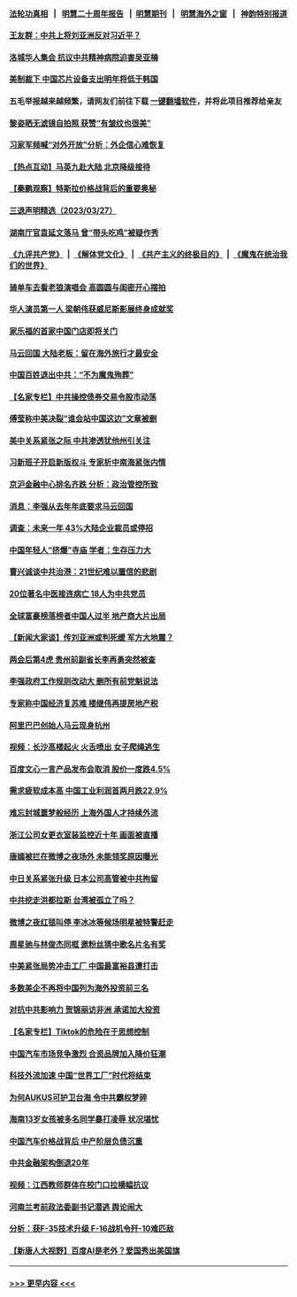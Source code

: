 #### [法轮功真相](https://github.com/gfw-breaker/truth/blob/master/README.md?t=0) &nbsp;&nbsp;|&nbsp;&nbsp; [明慧二十周年报告](https://github.com/gfw-breaker/mh-reports/blob/master/README.md?t=0) &nbsp;&nbsp;|&nbsp;&nbsp;[明慧期刊](https://github.com/gfw-breaker/mh-qikan) &nbsp;&nbsp;|&nbsp;&nbsp; [明慧海外之窗](https://github.com/gfw-breaker/mh-news/blob/master/README.md?t=0) &nbsp;&nbsp;|&nbsp;&nbsp; [神韵特别报道](https://github.com/gfw-breaker/mh-news/blob/master/shenyun.md?t=0)
#### [王友群：中共上将刘亚洲反对习近平？](../pages/nsc413/n13959965.md?t=03281243) 
#### [洛城华人集会 抗议中共精神病院迫害吴亚楠](../pages/nsc413/n13959971.md?t=03281243) 
#### [美制裁下 中国芯片设备支出明年将低于韩国](../pages/nsc413/n13959924.md?t=03281243) 
#### 五毛举报越来越频繁，请网友们前往下载 [一键翻墙软件](https://github.com/gfw-breaker/ssr-accounts)，并将此项目推荐给亲友
#### [黎姿晒无滤镜自拍照 获赞“有皱纹也很美”](../pages/nsc413/n13959894.md?t=03281243) 
#### [习家军频喊“对外开放”分析：外企信心难恢复](../pages/nsc413/n13959777.md?t=03281243) 
#### [【热点互动】马英九赴大陆 北京降级接待](../pages/nsc413/n13959869.md?t=03281243) 
#### [【秦鹏观察】特斯拉价格战背后的重要奥秘](../pages/nsc413/n13959896.md?t=03281243) 
#### [三退声明精选（2023/03/27）](../pages/nsc413/n13959910.md?t=03281243) 
#### [湖南厅官袁延文落马 曾“带头吃鸡”被疑作秀](../pages/nsc413/n13959881.md?t=03281243) 
#### [《九评共产党》](https://github.com/begood0513/9ping.md/blob/master/README.md) &nbsp;|&nbsp; [《解体党文化》](../../../../jtdwh.md/blob/master/README.md)  &nbsp;|&nbsp; [《共产主义的终极目的》](../../../../gczydzjmd.md/blob/master/README.md) &nbsp;|&nbsp; [《魔鬼在统治我们的世界》](../../../../mgztzwmdsj.md/blob/master/README.md) 
#### [骑单车去看老狼演唱会 高圆圆与闺密开心摆拍](../pages/nsc413/n13959871.md?t=03281243) 
#### [华人演员第一人 梁朝伟获威尼斯影展终身成就奖](../pages/nsc413/n13959846.md?t=03281243) 
#### [家乐福的首家中国门店即将关门](../pages/nsc413/n13959863.md?t=03281243) 
#### [马云回国 大陆老板：留在海外旅行才最安全](../pages/nsc413/n13959809.md?t=03281243) 
#### [中国百姓退出中共：“不为魔鬼殉葬”](../pages/nsc413/n13959024.md?t=03281243) 
#### [【名家专栏】中共操控债券交易令股市动荡](../pages/nsc413/n13959631.md?t=03281243) 
#### [傅莹称中美决裂“谁会站中国这边”文章被删](../pages/nsc413/n13959799.md?t=03281243) 
#### [美中关系紧张之际 中共渗透犹他州引关注](../pages/nsc413/n13959687.md?t=03281243) 
#### [习新班子开启新版权斗 专家析中南海紧张内情](../pages/nsc413/n13959588.md?t=03281243) 
#### [京沪金融中心排名齐跌 分析：政治管控所致](../pages/nsc413/n13959812.md?t=03281243) 
#### [消息：李强从去年年底要求马云回国](../pages/nsc413/n13959800.md?t=03281243) 
#### [调查：未来一年 43%大陆企业裁员或停招](../pages/nsc413/n13959534.md?t=03281243) 
#### [中国年轻人“挤爆”寺庙 学者：生存压力大](../pages/nsc413/n13959730.md?t=03281243) 
#### [曹兴诚谈中共治港：21世纪难以置信的悲剧](../pages/nsc413/n13959683.md?t=03281243) 
#### [20位著名中医接连病亡 18人为中共党员](../pages/nsc413/n13959735.md?t=03281243) 
#### [全球富豪榜落榜者中国人过半 地产商大片出局](../pages/nsc413/n13959779.md?t=03281243) 
#### [【新闻大家谈】传刘亚洲或判死缓 军方大地震？](../pages/nsc413/n13959682.md?t=03281243) 
#### [两会后第4虎 贵州前副省长李再勇突然被查](../pages/nsc413/n13959578.md?t=03281243) 
#### [李强政府工作规则改动大 删所有前党魁说法](../pages/nsc413/n13959586.md?t=03281243) 
#### [专家称中国经济复苏难 楼继伟再提房地产税](../pages/nsc413/n13959391.md?t=03281243) 
#### [阿里巴巴创始人马云现身杭州](../pages/nsc413/n13959442.md?t=03281243) 
#### [视频：长沙高楼起火 火舌喷出 女子爬绳逃生](../pages/nsc413/n13959477.md?t=03281243) 
#### [百度文心一言产品发布会取消 股价一度跌4.5%](../pages/nsc413/n13959490.md?t=03281243) 
#### [需求疲软成本高 中国工业利润首两月跌22.9%](../pages/nsc413/n13959410.md?t=03281243) 
#### [难忘封城噩梦般经历 上海外国人才持续外流](../pages/nsc413/n13959219.md?t=03281243) 
#### [浙江公司女更衣室装监控近十年 画面被直播](../pages/nsc413/n13959201.md?t=03281243) 
#### [唐嫣被拦在微博之夜场外 未能领奖原因曝光](../pages/nsc413/n13959176.md?t=03281243) 
#### [中日关系紧张升级 日本公司高管被中共拘留](../pages/nsc413/n13959137.md?t=03281243) 
#### [中共挖走洪都拉斯 台湾被孤立了吗？](../pages/nsc413/n13959065.md?t=03281243) 
#### [微博之夜红毯叫停 李冰冰等候场明星被特警赶走](../pages/nsc413/n13959128.md?t=03281243) 
#### [周星驰与林俊杰同框 邀粉丝猜中歌名片名有奖](../pages/nsc413/n13959151.md?t=03281243) 
#### [中美紧张局势冲击工厂 中国最富裕县遭打击](../pages/nsc413/n13959039.md?t=03281243) 
#### [多数美企不再将中国列为海外投资前三名](../pages/nsc413/n13959133.md?t=03281243) 
#### [对抗中共影响力 贺锦丽访非洲 承诺加大投资](../pages/nsc413/n13959086.md?t=03281243) 
#### [【名家专栏】Tiktok的危险在于思想控制](../pages/nsc413/n13958944.md?t=03281243) 
#### [中国汽车市场竞争激烈 合资品牌加入降价狂潮](../pages/nsc413/n13959017.md?t=03281243) 
#### [科技外流加速 中国“世界工厂”时代将结束](../pages/nsc413/n13958477.md?t=03281243) 
#### [为何AUKUS可护卫台海 令中共霸权梦碎](../pages/nsc413/n13958063.md?t=03281243) 
#### [海南13岁女孩被多名同学暴打凌辱 状况堪忧](../pages/nsc413/n13958882.md?t=03281243) 
#### [中国汽车价格战背后 中产阶层负债沉重](../pages/nsc413/n13958948.md?t=03281243) 
#### [中共金融架构倒退20年](../pages/nsc413/n13958819.md?t=03281243) 
#### [视频：江西教师群体在校门口拉横幅抗议](../pages/nsc413/n13958579.md?t=03281243) 
#### [河南兰考前政法委副书记潜逃 舆论闹大](../pages/nsc413/n13958682.md?t=03281243) 
#### [分析：获F-35技术升级 F-16战机令歼-10难匹敌](../pages/nsc413/n13957059.md?t=03281243) 
#### [【新唐人大视野】百度AI是老外？爱国秀出美国旗](../pages/nsc413/n13958468.md?t=03281243) 

----
#### [ >>> 更早内容 <<< ](../indexes/nsc413-earlier.md)
